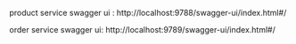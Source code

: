 product service swagger ui : http://localhost:9788/swagger-ui/index.html#/

order service swagger ui: http://localhost:9789/swagger-ui/index.html#/
